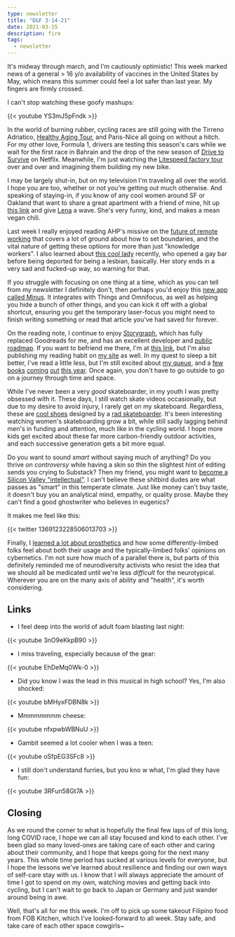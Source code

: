 ```yaml
---
type: newsletter
title: "D&F 3-14-21"
date: 2021-03-15
description: fire
tags:
  - newsletter
---
```


It's midway through march, and I'm cautiously optimistic! This week marked news of a general > 16 y/o availability of vaccines in the United States by May, which means this summer could feel a lot safer than last year. My fingers are firmly crossed.

I can't stop watching these goofy mashups:

{{< youtube YS3mJ5pFndk >}}

In the world of burning rubber, cycling races are still going with the Tirreno Adriatico, [Healthy Aging Tour](https://www.cyclingnews.com/news/stage-2-of-healthy-ageing-tour-delayed-due-to-extreme-weather/), and Paris-Nice all going on without a hitch. For my other love, Formula 1, drivers are testing this season's cars while we wait for the first race in Bahrain and the drop of the new season of [Drive to Survive](https://www.netflix.com/title/80204890) on Netflix. Meanwhile, I'm just watching the [Litespeed factory tour](https://www.youtube.com/watch?v=YMBuJjvYFq4) over and over and imagining them building my new bike.

I may be largely shut-in, but on my television I'm traveling all over the world. I hope you are too, whether or not you're getting out much otherwise. And speaking of staying-in, if you know of any cool women around SF or Oakland that want to share a great apartment with a friend of mine, hit up [this link](http://sfbay.craigslist.org/eby/roo/d/oakland-room-available-in-spacious/7288534356.html) and give [Lena](https://www.lenabrooks.info) a wave. She's very funny, kind, and makes a mean vegan chili.

Last week I really enjoyed reading AHP's missive on the [future of remote working](https://annehelen.substack.com/p/imagine-your-flexible-office-work) that covers a lot of ground about how to set boundaries, and the vital nature of getting these options for more than just "knowledge workers". I also learned about [this cool lady](https://www.atlasobscura.com/articles/what-was-first-gay-bar) recently, who opened a gay bar before being deported for being a lesbian, basically. Her story ends in a very sad and fucked-up way, so warning for that.

If you struggle with focusing on one thing at a time, which as you can tell from my newsletter I definitely don't, then perhaps you'd enjoy this [new app called Minus](https://www.minus.app/). It integrates with Things and Omnifocus, as well as helping you hide a bunch of other things, and you can kick it off with a global shortcut, ensuring you get the temporary laser-focus you might need to finish writing something or read that  article you've had saved for forever.

On the reading note, I continue to enjoy [Storygraph](https://app.thestorygraph.com/), which has fully replaced Goodreads for me, and has an excellent developer and [public roadmap](https://roadmap.thestorygraph.com). If you want to befriend me there, I'm at [this link](https://app.thestorygraph.com/profile/6301bf39-efc1-4d05-8496-4a8931ea9578), but I'm also publishing my reading habit on [my site](https://www.brookshelley.com/books/) as well. In my quest to sleep a bit better, I've read a little less, but I'm still excited about [my queue](https://bookshop.org/wishlists/0b7e0740778055d42ae3d415962392ef9d41a002), and a [few](https://bookshop.org/books/the-galaxy-and-the-ground-within-9780062936042/9780062936042) [books](https://bookshop.org/books/we-are-satellites/9781984802606) [coming](https://bookshop.org/books/unconquerable-sun-9781250197269/9781250197269) [out](https://bookshop.org/books/unconquerable-sun-9781250197269/9781250197269) [this year](https://bookshop.org/books/hard-time-9781472273147/9781472273147). Once again, you don't have to go outside to go on a journey through time and space.

While I've never been a very _good_ skateboarder, in my youth I was pretty obsessed with it. These days, I still watch skate videos occasionally, but due to my desire to avoid injury, I rarely get on my skateboard. Regardless, these are [cool shoes](https://www.adidas.com/us/maite-samba-adv-shoes/GZ5271.html) designed by a [rad skateboarder](https://www.thrashermagazine.com/articles/videos/maite-steenhoudt-s-broski-to-proski-part/). It's been interesting watching women's skateboarding grow a bit, while still sadly lagging behind men's in funding and attention, much like in the cycling world. I hope more kids get excited about these far more carbon-friendly outdoor activities, and each successive generation gets a bit more equal. 

Do you want to sound _smart_ without saying much of anything? Do you thrive on _controversy_ while having a skin so thin the slightest hint of editing sends you crying to Substack? Then my friend, you might want to [become a Silicon Valley "intellectual"](https://thebaffler.com/salvos/how-to-become-an-intellectual-in-silicon-valley-timms). I can't believe these shitbird dudes are what passes as "smart" in this temperate climate. Just like money can't buy taste, it doesn't buy you an analytical mind, empathy, or quality prose. Maybe they can't find a good ghostwriter who believes in eugenics?

It makes me feel like this:

{{< twitter 1369123228506013703 >}}

Finally, I [learned a lot about prosthetics](https://www.inputmag.com/culture/cyborg-chic-bionic-prosthetic-arm-sucks) and how some differently-limbed folks feel about both their usage and the typically-limbed folks' opinions on cybernetics. I'm not sure how much of a parallel there is, but parts of this definitely reminded me of neurodiversity activists who resist the idea that we should all be medicated until we're less _difficult_ for the neurotypical. Wherever you are on the many axis of ability and "health", it's worth considering.

## Links

- I feel deep into the world of adult foam blasting last night:

{{< youtube 3nO9eKkpB90 >}}

- I miss traveling, especially because of the gear:

{{< youtube EhDeMq0Wk-0 >}}

- Did you know I was the lead in this musical in high school? Yes, I'm also shocked:

{{< youtube bMHyxFDBN8k >}}

- Mmmmmmmm cheese:

{{< youtube nfxpwbWBNuU >}}

- Gambit seemed a lot cooler when I was a teen:

{{< youtube oSfpEG3SFc8 >}}

- I still don't understand furries, but you kno w what, I'm glad they have fun:

{{< youtube 3RFun58Gt7A >}}

## Closing

As we round the corner to what is hopefully the final few laps of of this long, long COVID race, I hope we can all stay focused and kind to each other. I've been glad so many loved-ones are taking care of each other and caring about their community, and I hope that keeps going for the next many years. This whole time period has sucked at various levels for everyone, but I hope the lessons we've learned about resilience and finding our own ways of self-care stay with us. I know that I will always appreciate the amount of time I got to spend on my own, watching movies and getting back into cycling, but I can't wait to go back to Japan or Germany and just wander around being in awe. 

Well, that's all for me this week. I'm off to pick up some takeout Filipino food from FOB Kitchen, which I've looked-forward to all week. Stay safe, and take care of each other space cowgirls~
